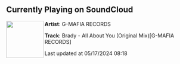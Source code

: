 ## Currently Playing on SoundCloud

[<img align="left" width="100" src="https://i1.sndcdn.com/artworks-qzRJmsKtroZf1fJH-iCM1fw-t500x500.jpg">](https://soundcloud.com/gmafiarecords/brady-all-about-you)

**Artist**: G-MAFIA RECORDS 

**Track**: Brady - All About You (Original Mix)[G-MAFIA RECORDS]

Last updated at 05/17/2024 08:18
